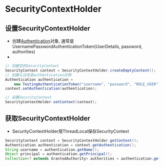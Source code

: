 # SecurityContextHolder

## 设置SecurityContextHolder

- 创建[Authentication](springsecurity-authentication-interface.md)对象, 通常是UsernamePasswordAuthenticationToken(UserDetails, password, authorities)
-

```java
// 创建空的SecurityContext
SecurityContext context = SecurityContextHolder.createEmptyContext();
// 创建认证信息authentication实例
Authentication authentication =
    new TestingAuthenticationToken("username", "password", "ROLE_USER");
context.setAuthentication(authentication);

// 设置SecurityContext
SecurityContextHolder.setContext(context);
```


## 获取SecurityContextHolder

- SecurityContextHolder用ThreadLocal保存SecurityContext

```java
SecurityContext context = SecurityContextHolder.getContext();
Authentication authentication = context.getAuthentication();
String username = authentication.getName();
Object principal = authentication.getPrincipal();
Collection<? extends GrantedAuthority> authorities = authentication.getAuthorities();
```

